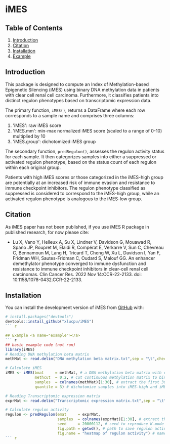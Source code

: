 # iMES
<!-- badges: start -->
<!-- badges: end -->

## Table of Contents
1. [Introduction](#introduction)
2. [Citation](#citation)
3. [Installation](#installation)
4. [Example](#example)

## Introduction <a name="introduction"></a>
This package is designed to compute an Index of Methylation-based Epigenetic Silencing (iMES) using binary DNA methylation data in patients with clear cell renal cell carcinoma. Furthermore, it classifies patients into distinct regulon phenotypes based on transcriptomic expression data.

The primary function, `iMES()`, returns a DataFrame where each row corresponds to a sample name and comprises three columns:
1. 'iMES': raw iMES score
2. 'iMES.mm': min-max normalized iMES score (scaled to a range of 0-10) multiplied by 10
3. 'iMES.group': dichotomized iMES group

The secondary function, `predRegulon()`, assesses the regulon activity status for each sample. It then categorizes samples into either a suppressed or activated regulon phenotype, based on the status count of each regulon within each original group.

Patients with high iMES scores or those categorized in the iMES-high group are potentially at an increased risk of immune evasion and resistance to immune checkpoint inhibitors. The regulon phenotype classified as suppressed is considered to correspond to the iMES-high group, while an activated regulon phenotype is analogous to the iMES-low group.

## Citation <a name="citation"></a>
As iMES paper has not been published, if you use iMES R package in published research, for now please cite:

  - Lu X, Vano Y, Helleux A, Su X, Lindner V, Davidson G, Mouawad R, Spano JP, Roupret M, Elaidi R, Comp&eacute;rat E, Verkarre V, Sun C, Chevreau C, Bennamoun M, Lang H, Tricard T, Cheng W, Xu L, Davidson I, Yan F, Fridman WH, Sautes-Fridman C, Oudard S, Malouf GG. An enhancer demethylator phenotype converged to immune dysfunction and resistance to immune checkpoint inhibitors in clear-cell renal cell carcinomas. Clin Cancer Res. 2022 Nov 14:CCR-22-2133. doi: 10.1158/1078-0432.CCR-22-2133.

## Installation <a name="installation"></a>
You can install the development version of iMES from [GitHub](https://github.com/) with:

``` r
# install.packages("devtools")
devtools::install_github("xlucpu/iMES")
``` r

## Example <a name="example"></a>
``` r
## basic example code (not run)
library(iMES)
# Reading DNA methylation beta matrix
methMat <- read.delim("DNA methylation beta matrix.txt",sep = "\t",check.names = F,row.names = 1,header = T,stringsAsFactors = F)

# Calculate iMES
iMES <- iMES(bmat     = methMat, # a DNA methylation beta matrix with continuous values as input
             methcut  = 0.2, # cut continuous methylation matrix to binary methylation status
             samples  = colnames(methMat)[1:30], # extract the first 30 samples to calculate iMES
             quantile = 3) # dichotomize samples into iMES-high and iMES-low based on a general tertile cutoff

# Reading Transcriptomic expression matrix
exprMat <- read.delim("Transcriptomic expression matrix.txt",sep = "\t",check.names = F,row.names = 1,header = T,stringsAsFactors = F)	

# Calculate regulon activity
regulon <- predRegulon(emat     = exprMat,
                       samples  = colnames(exprMat)[1:30], # extract the first 30 samples to calculate regulon activity
                       seed     = 20000112, # seed to reproduce K-mode clustering (k = 2)
                       fig.path = getwd(), # path to save regulon activity heatmap
                       fig.name = "heatmap of regulon activity") # name of the regulon activity heatmap
``` r